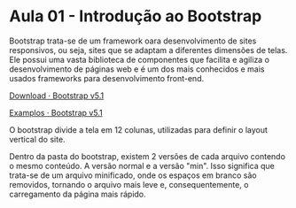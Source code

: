 # Aula 01 - Introdução ao Bootstrap

Bootstrap trata-se de um framework oara desenvolvimento de sites responsivos, ou seja, sites que se adaptam a diferentes dimensões de telas. Ele possui uma vasta biblioteca de componentes que facilita e agiliza o desenvolvimento de páginas web e é um dos mais conhecidos e mais usados frameworks para desenvolvimento front-end.

[Download · Bootstrap v5.1](https://getbootstrap.com/docs/5.1/getting-started/download/)

[Examplos · Bootstrap v5.1](https://getbootstrap.com/docs/5.1/examples/)

O bootstrap divide a tela em 12 colunas, utilizadas para definir o layout vertical do site.

Dentro da pasta do bootstrap, existem 2 versões de cada arquivo contendo o mesmo conteúdo. A versão normal e a versão "min". Isso significa que trata-se de um arquivo minificado, onde os espaços em branco são removidos, tornando o arquivo mais leve e, consequentemente, o carregamento da página mais rápido.
